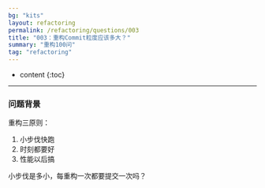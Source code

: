 ```yaml
---
bg: "kits"
layout: refactoring
permalink: /refactoring/questions/003
title: "003：重构Commit粒度应该多大？"
summary: "重构100问"
tag: "refactoring"
---
```

* content
{:toc}

---

### 问题背景

重构三原则：

1. 小步伐快跑
2. 时刻都要好
3. 性能以后搞

小步伐是多小，每重构一次都要提交一次吗？
